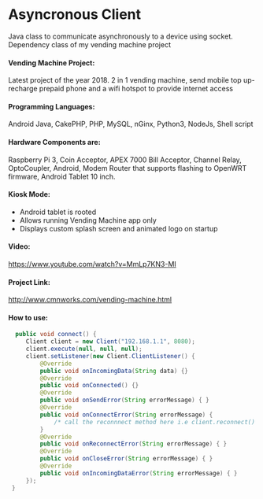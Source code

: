 # Asyncronous Client
Java class to communicate asynchronously to a device using socket. Dependency class of my vending machine project

#### Vending Machine Project:
Latest project of the year 2018. 2 in 1 vending machine, send mobile top up-recharge prepaid phone and a wifi hotspot to provide internet access

#### Programming Languages:
Android Java, CakePHP, PHP, MySQL, nGinx, Python3, NodeJs, Shell script

#### Hardware Components are: 
Raspberry Pi 3, Coin Acceptor, APEX 7000 Bill Acceptor, Channel Relay, OptoCoupler, Android, Modem Router that supports flashing to OpenWRT firmware, Android Tablet 10 inch.

#### Kiosk Mode:
+ Android tablet is rooted
+ Allows running Vending Machine app only
+ Displays custom splash screen and animated logo on startup

#### Video:
https://www.youtube.com/watch?v=MmLp7KN3-MI

#### Project Link:
http://www.cmnworks.com/vending-machine.html

#### How to use:

   ```java
     public void connect() {
        Client client = new Client("192.168.1.1", 8080);
        client.execute(null, null, null);
        client.setListener(new Client.ClientListener() {
            @Override
            public void onIncomingData(String data) {}
            @Override
            public void onConnected() {}
            @Override
            public void onSendError(String errorMessage) { }
            @Override
            public void onConnectError(String errorMessage) {
                /* call the reconnnect method here i.e client.reconnect() */
            }
            @Override
            public void onReconnectError(String errorMessage) { }
            @Override
            public void onCloseError(String errorMessage) { }
            @Override
            public void onIncomingDataError(String errorMessage) { }
        });
    }


